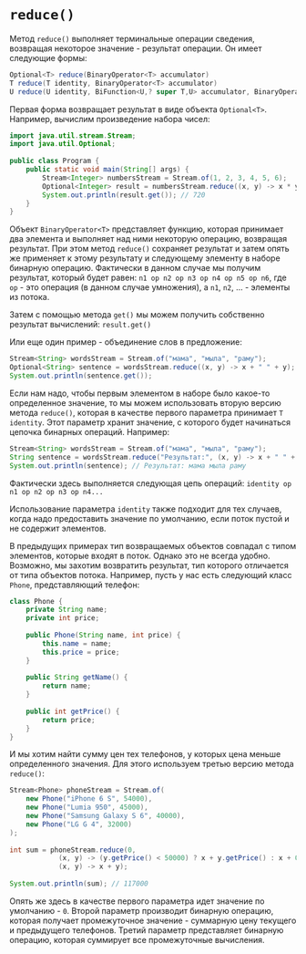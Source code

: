 # `reduce()`
Метод `reduce()` выполняет терминальные операции сведения, возвращая некоторое значение - результат операции. Он имеет следующие формы:

```java
Optional<T> reduce(BinaryOperator<T> accumulator)
T reduce(T identity, BinaryOperator<T> accumulator)
U reduce(U identity, BiFunction<U,? super T,U> accumulator, BinaryOperator<U> combiner)
```

Первая форма возвращает результат в виде объекта `Optional<T>`. Например, вычислим произведение набора чисел:

```java
import java.util.stream.Stream;
import java.util.Optional;
 
public class Program {
    public static void main(String[] args) {
        Stream<Integer> numbersStream = Stream.of(1, 2, 3, 4, 5, 6);
        Optional<Integer> result = numbersStream.reduce((x, y) -> x * y);
        System.out.println(result.get()); // 720
    } 
}
```

Объект `BinaryOperator<T>` представляет функцию, которая принимает два элемента и выполняет над ними некоторую операцию, возвращая результат. При этом метод `reduce()` сохраняет результат и затем опять же применяет к этому результату и следующему элементу в наборе бинарную операцию. Фактически в данном случае мы получим результат, который будет равен: `n1 op n2 op n3 op n4 op n5 op n6`, где `op` - это операция (в данном случае умножения), а `n1`, `n2`, ... - элементы из потока.

Затем с помощью метода `get()` мы можем получить собственно результат вычислений: `result.get()`

Или еще один пример - объединение слов в предложение:

```java
Stream<String> wordsStream = Stream.of("мама", "мыла", "раму");
Optional<String> sentence = wordsStream.reduce((x, y) -> x + " " + y);
System.out.println(sentence.get());
```

Если нам надо, чтобы первым элементом в наборе было какое-то определенное значение, то мы можем использовать вторую версию метода `reduce()`, которая в качестве первого параметра принимает `T identity`. Этот параметр хранит значение, с которого будет начинаться цепочка бинарных операций. Например:

```java
Stream<String> wordsStream = Stream.of("мама", "мыла", "раму");
String sentence = wordsStream.reduce("Результат:", (x, y) -> x + " " + y);
System.out.println(sentence); // Результат: мама мыла раму
```

Фактически здесь выполняется следующая цепь операций: `identity op n1 op n2 op n3 op n4...`

Использование параметра `identity` также подходит для тех случаев, когда надо предоставить значение по умолчанию, если поток пустой и не содержит элементов.

В предыдущих примерах тип возвращаемых объектов совпадал с типом элементов, которые входят в поток. Однако это не всегда удобно. Возможно, мы захотим возвратить результат, тип которого отличается от типа объектов потока. Например, пусть у нас есть следующий класс `Phone`, представляющий телефон:

```java
class Phone {
    private String name;
    private int price;
     
    public Phone(String name, int price) {
        this.name = name;
        this.price = price;
    }
     
    public String getName() {
        return name;
    }
     
    public int getPrice() {
        return price;
    }
}
```

И мы хотим найти сумму цен тех телефонов, у которых цена меньше определенного значения. Для этого используем третью версию метода `reduce()`:

```java
Stream<Phone> phoneStream = Stream.of(
    new Phone("iPhone 6 S", 54000), 
    new Phone("Lumia 950", 45000),
    new Phone("Samsung Galaxy S 6", 40000),
    new Phone("LG G 4", 32000)
);
 
int sum = phoneStream.reduce(0, 
            (x, y) -> (y.getPrice() < 50000) ? x + y.getPrice() : x + 0, 
            (x, y) -> x + y);
         
System.out.println(sum); // 117000
```

Опять же здесь в качестве первого параметра идет значение по умолчанию - `0`. Второй параметр производит бинарную операцию, которая получает промежуточное значение - суммарную цену текущего и предыдущего телефонов. Третий параметр представляет бинарную операцию, которая суммирует все промежуточные вычисления.